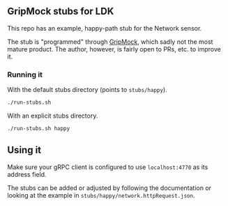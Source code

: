 ## GripMock stubs for LDK
This repo has an example, happy-path stub for the Network sensor.

The stub is "programmed" through [GripMock](https://github.com/tokopedia/gripmock/), which sadly not the most mature product. The author, however, is fairly open to PRs, etc. to improve it.

### Running it
With the default stubs directory (points to `stubs/happy`).
```bash
./run-stubs.sh
```

With an explicit stubs directory.
```bash
./run-stubs.sh happy
```

## Using it
Make sure your gRPC client is configured to use `localhost:4770` as its address field.

The stubs can be added or adjusted by following the documentation or looking at the example in `stubs/happy/network.httpRequest.json`.